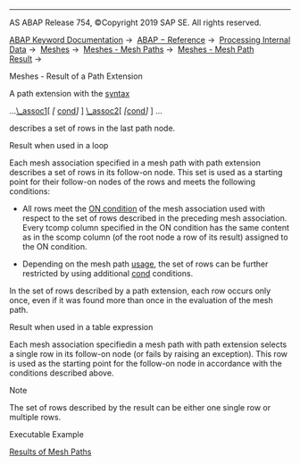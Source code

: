   

* * *

AS ABAP Release 754, ©Copyright 2019 SAP SE. All rights reserved.

[ABAP Keyword Documentation](https://help.sap.com/doc/abapdocu_754_index_htm/7.54/en-US/abenabap.htm) →  [ABAP − Reference](https://help.sap.com/doc/abapdocu_754_index_htm/7.54/en-US/abenabap_reference.htm) →  [Processing Internal Data](https://help.sap.com/doc/abapdocu_754_index_htm/7.54/en-US/abenabap_data_working.htm) →  [Meshes](https://help.sap.com/doc/abapdocu_754_index_htm/7.54/en-US/abenabap_meshes.htm) →  [Meshes - Mesh Paths](https://help.sap.com/doc/abapdocu_754_index_htm/7.54/en-US/abenmesh_pathes.htm) →  [Meshes - Mesh Path Result](https://help.sap.com/doc/abapdocu_754_index_htm/7.54/en-US/abenmesh_path_result.htm) → 

Meshes - Result of a Path Extension

A path extension with the [syntax](https://help.sap.com/doc/abapdocu_754_index_htm/7.54/en-US/abenmesh_path.htm)

...[\\\_assoc1](https://help.sap.com/doc/abapdocu_754_index_htm/7.54/en-US/abenmesh_path_assoc.htm)\[ *\[* [cond](https://help.sap.com/doc/abapdocu_754_index_htm/7.54/en-US/abenmesh_path_assoc_cond.htm)*\]* \] [\\\_assoc2](https://help.sap.com/doc/abapdocu_754_index_htm/7.54/en-US/abenmesh_path_assoc.htm)\[ *\[*[cond](https://help.sap.com/doc/abapdocu_754_index_htm/7.54/en-US/abenmesh_path_assoc_cond.htm)*\]* \] ...

describes a set of rows in the last path node.

Result when used in a loop

Each mesh association specified in a mesh path with path extension describes a set of rows in its follow-on node. This set is used as a starting point for their follow-on nodes of the rows and meets the following conditions:

-   All rows meet the [ON condition](https://help.sap.com/doc/abapdocu_754_index_htm/7.54/en-US/abaptypes_mesh_association.htm) of the mesh association used with respect to the set of rows described in the preceding mesh association. Every tcomp column specified in the ON condition has the same content as in the scomp column (of the root node a row of its result) assigned to the ON condition.

-   Depending on the mesh path [usage](https://help.sap.com/doc/abapdocu_754_index_htm/7.54/en-US/abenmesh_path_usage.htm), the set of rows can be further restricted by using additional [cond](https://help.sap.com/doc/abapdocu_754_index_htm/7.54/en-US/abenmesh_path_assoc_cond.htm) conditions.

In the set of rows described by a path extension, each row occurs only once, even if it was found more than once in the evaluation of the mesh path.

Result when used in a table expression

Each mesh association specifiedin a mesh path with path extension selects a single row in its follow-on node (or fails by raising an exception). This row is used as the starting point for the follow-on node in accordance with the conditions described above.

Note

The set of rows described by the result can be either one single row or multiple rows.

Executable Example

[Results of Mesh Paths](https://help.sap.com/doc/abapdocu_754_index_htm/7.54/en-US/abenmesh_path_result_abexas.htm)